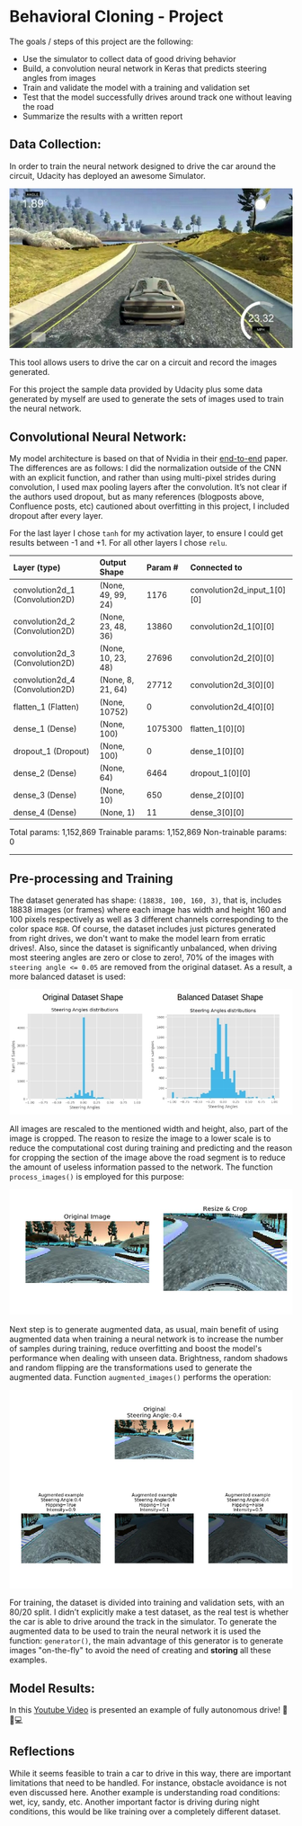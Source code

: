 # Behavioral Cloning - Project

The goals / steps of this project are the following:

 - Use the simulator to collect data of good driving behavior
 - Build, a convolution neural network in Keras that predicts steering angles from images
 - Train and validate the model with a training and validation set
 - Test that the model successfully drives around track one without leaving the road
 - Summarize the results with a written report


## Data Collection:
In order to train the neural network designed to drive the car around the circuit, Udacity has deployed an awesome Simulator.

![simulator_example](./imgs/simulator_example.jpg)

This tool allows users to drive the car on a circuit and record the images generated.

For this project the sample data provided by Udacity plus some data generated by myself are used to generate the sets of images used to train the neural network.

## Convolutional Neural Network:
My model architecture is based on that of Nvidia in their [end-to-end](http://images.nvidia.com/content/tegra/automotive/images/2016/solutions/pdf/end-to-end-dl-using-px.pdf) paper.
The differences are as follows: I did the normalization outside of the CNN with an explicit function, and rather than using multi-pixel strides during convolution, I used max pooling layers after the convolution.  It’s not clear if the authors used dropout, but as many references (blogposts above, Confluence posts, etc) cautioned about overfitting in this project, I included dropout after every layer.

For the last layer I chose ```tanh``` for my activation layer, to ensure I could get results between -1 and +1.  For all other layers I chose ```relu```.

|Layer (type)                     |Output Shape          |Param #     |Connected to               |
|:--------------------------------|:---------------------|:-----------|:--------------------------|
|convolution2d_1 (Convolution2D)  |(None, 49, 99, 24)    |1176        |convolution2d_input_1[0][0]|
|convolution2d_2 (Convolution2D)  |(None, 23, 48, 36)    |13860       |convolution2d_1[0][0]      |
|convolution2d_3 (Convolution2D)  |(None, 10, 23, 48)    |27696       |convolution2d_2[0][0]      |
|convolution2d_4 (Convolution2D)  |(None, 8, 21, 64)     |27712       |convolution2d_3[0][0]      |
|flatten_1 (Flatten)              |(None, 10752)         |0           |convolution2d_4[0][0]      |
|dense_1 (Dense)                  |(None, 100)           |1075300     |flatten_1[0][0]            |
|dropout_1 (Dropout)              |(None, 100)           |0           |dense_1[0][0]              |
|dense_2 (Dense)                  |(None, 64)            |6464        |dropout_1[0][0]            |
|dense_3 (Dense)                  |(None, 10)            |650         |dense_2[0][0]              |
|dense_4 (Dense)                  |(None, 1)             |11          |dense_3[0][0]              |
Total params: 1,152,869
Trainable params: 1,152,869
Non-trainable params: 0
____________________________________________________________________________________________________

## Pre-processing and Training
The dataset generated has shape: ```(18838, 100, 160, 3)```, that is, includes 18838 images (or frames) where each image has width and height 160 and 100 pixels respectively as well as 3 different channels corresponding to the color space ```RGB```. Of course, the dataset includes just pictures generated from right drives, we don't want to make the model learn from erratic drives!.
Also, since the dataset is significantly unbalanced, when driving most steering angles are zero or close to zero!, 70% of the images with ```steering angle <= 0.05``` are removed from the original dataset. As a result, a more balanced dataset is used:

![unbalanced_balanced_dataset](./imgs/after_before_dataset_shape.jpg)

All images are rescaled to the mentioned width and height, also, part of the image is cropped. The reason to resize the image to a lower scale is to reduce the computational cost during training and predicting and the reason for cropping the section of the image above the road segment is to reduce the amount of useless information passed to the network. The function ```process_images()``` is employed for this purpose:

![cropped_image](./imgs/cropped_image.jpg)

Next step is to generate augmented data, as usual, main benefit of using augmented data when training a neural network is to increase the number of samples during training, reduce overfitting and boost the model's performance when dealing with unseen data.
Brightness, random shadows and random flipping are the transformations used to generate the augmented data. Function ```augmented_images()``` performs the operation:

![augmented_example](./imgs/augmented_example.jpg)

For training, the dataset is divided into training and validation sets, with an 80/20 split.  I didn’t explicitly make a test dataset, as the real test is whether the car is able to drive around the track in the simulator. To generate the augmented data to be used to train the neural network it is used the function: ```generator()```, the main advantage of this generator is to generate images "on-the-fly" to avoid the need of creating and **storing** all these examples.

## Model Results:
In this [Youtube Video](https://youtu.be/R3pFg7B5yMM) is presented an example of fully autonomous drive! :movie_camera::blue_car::computer:

## Reflections

While it seems feasible to train a car to drive in this way, there are important limitations that need to be handled.  For instance, obstacle avoidance is not even discussed here.  Another example is understanding road conditions: wet, icy, sandy, etc.  Another important factor is driving during night conditions, this would be like training over a completely different dataset.
